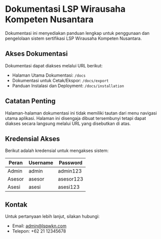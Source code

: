 # Dokumentasi LSP Wirausaha Kompeten Nusantara

Dokumentasi ini menyediakan panduan lengkap untuk penggunaan dan pengelolaan sistem sertifikasi LSP Wirausaha Kompeten Nusantara.

## Akses Dokumentasi

Dokumentasi dapat diakses melalui URL berikut:

- Halaman Utama Dokumentasi: `/docs`
- Dokumentasi untuk Cetak/Ekspor: `/docs/export`
- Panduan Instalasi dan Deployment: `/docs/installation`

## Catatan Penting

Halaman-halaman dokumentasi ini tidak memiliki tautan dari menu navigasi utama aplikasi. Halaman ini disengaja dibuat tersembunyi tetapi dapat diakses secara langsung melalui URL yang disebutkan di atas.

## Kredensial Akses

Berikut adalah kredensial untuk mengakses sistem:

| Peran  | Username | Password  |
|--------|----------|-----------|
| Admin  | admin    | admin123  |
| Asesor | asesor   | asesor123 |
| Asesi  | asesi    | asesi123  |

## Kontak

Untuk pertanyaan lebih lanjut, silakan hubungi:
- Email: admin@lspwkn.com
- Telepon: +62 21 12345678